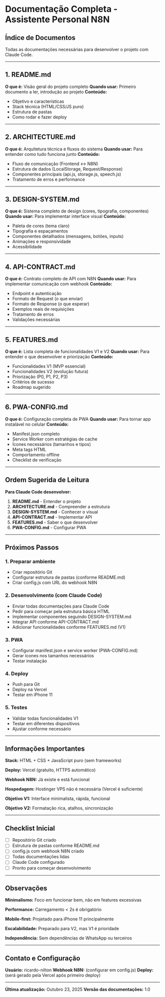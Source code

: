 # Documentação Completa - Assistente Personal N8N

## Índice de Documentos

Todas as documentações necessárias para desenvolver o projeto com Claude Code.

---

## 1. README.md
**O que é:** Visão geral do projeto completo
**Quando usar:** Primeiro documento a ler, introdução ao projeto
**Conteúdo:**
- Objetivo e características
- Stack técnica (HTML/CSS/JS puro)
- Estrutura de pastas
- Como rodar e fazer deploy

---

## 2. ARCHITECTURE.md
**O que é:** Arquitetura técnica e fluxos do sistema
**Quando usar:** Para entender como tudo funciona junto
**Conteúdo:**
- Fluxo de comunicação (Frontend ↔ N8N)
- Estrutura de dados (LocalStorage, Request/Response)
- Componentes principais (api.js, storage.js, speech.js)
- Tratamento de erros e performance

---

## 3. DESIGN-SYSTEM.md
**O que é:** Sistema completo de design (cores, tipografia, componentes)
**Quando usar:** Para implementar interface visual
**Conteúdo:**
- Paleta de cores (tema claro)
- Tipografia e espaçamentos
- Componentes detalhados (mensagens, botões, inputs)
- Animações e responsividade
- Acessibilidade

---

## 4. API-CONTRACT.md
**O que é:** Contrato completo de API com N8N
**Quando usar:** Para implementar comunicação com webhook
**Conteúdo:**
- Endpoint e autenticação
- Formato de Request (o que enviar)
- Formato de Response (o que esperar)
- Exemplos reais de requisições
- Tratamento de erros
- Validações necessárias

---

## 5. FEATURES.md
**O que é:** Lista completa de funcionalidades V1 e V2
**Quando usar:** Para entender o que desenvolver e priorização
**Conteúdo:**
- Funcionalidades V1 (MVP essencial)
- Funcionalidades V2 (evolução futura)
- Priorização (P0, P1, P2, P3)
- Critérios de sucesso
- Roadmap sugerido

---

## 6. PWA-CONFIG.md
**O que é:** Configuração completa de PWA
**Quando usar:** Para tornar app instalável no celular
**Conteúdo:**
- Manifest.json completo
- Service Worker com estratégias de cache
- Ícones necessários (tamanhos e tipos)
- Meta tags HTML
- Comportamento offline
- Checklist de verificação

---

## Ordem Sugerida de Leitura

**Para Claude Code desenvolver:**

1. **README.md** - Entender o projeto
2. **ARCHITECTURE.md** - Compreender a estrutura
3. **DESIGN-SYSTEM.md** - Conhecer o visual
4. **API-CONTRACT.md** - Implementar API
5. **FEATURES.md** - Saber o que desenvolver
6. **PWA-CONFIG.md** - Configurar PWA

---

## Próximos Passos

### 1. Preparar ambiente
- Criar repositório Git
- Configurar estrutura de pastas (conforme README.md)
- Criar config.js com URL do webhook N8N

### 2. Desenvolvimento (com Claude Code)
- Enviar todas documentações para Claude Code
- Pedir para começar pela estrutura básica HTML
- Implementar componentes seguindo DESIGN-SYSTEM.md
- Integrar API conforme API-CONTRACT.md
- Adicionar funcionalidades conforme FEATURES.md (V1)

### 3. PWA
- Configurar manifest.json e service worker (PWA-CONFIG.md)
- Gerar ícones nos tamanhos necessários
- Testar instalação

### 4. Deploy
- Push para Git
- Deploy na Vercel
- Testar em iPhone 11

### 5. Testes
- Validar todas funcionalidades V1
- Testar em diferentes dispositivos
- Ajustar conforme necessário

---

## Informações Importantes

**Stack:** HTML + CSS + JavaScript puro (sem frameworks)

**Deploy:** Vercel (gratuito, HTTPS automático)

**Webhook N8N:** Já existe e está funcional

**Hospedagem:** Hostinger VPS não é necessária (Vercel é suficiente)

**Objetivo V1:** Interface minimalista, rápida, funcional

**Objetivo V2:** Formatação rica, atalhos, sincronização

---

## Checklist Inicial

- [ ] Repositório Git criado
- [ ] Estrutura de pastas conforme README.md
- [ ] config.js com webhook N8N criado
- [ ] Todas documentações lidas
- [ ] Claude Code configurado
- [ ] Pronto para começar desenvolvimento

---

## Observações

**Minimalismo:** Foco em funcionar bem, não em features excessivas

**Performance:** Carregamento < 2s é obrigatório

**Mobile-first:** Projetado para iPhone 11 principalmente

**Escalabilidade:** Preparado para V2, mas V1 é prioridade

**Independência:** Sem dependências de WhatsApp ou terceiros

---

## Contato e Configuração

**Usuário:** ricardo-nilton
**Webhook N8N:** (configurar em config.js)
**Deploy:** (será gerado pela Vercel após primeiro deploy)

---

**Última atualização:** Outubro 23, 2025
**Versão das documentações:** 1.0

